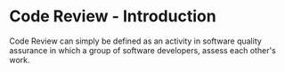 # Code Review - Introduction

Code Review can simply be defined as an activity in software quality assurance in which a group of software developers, assess each other's work.


